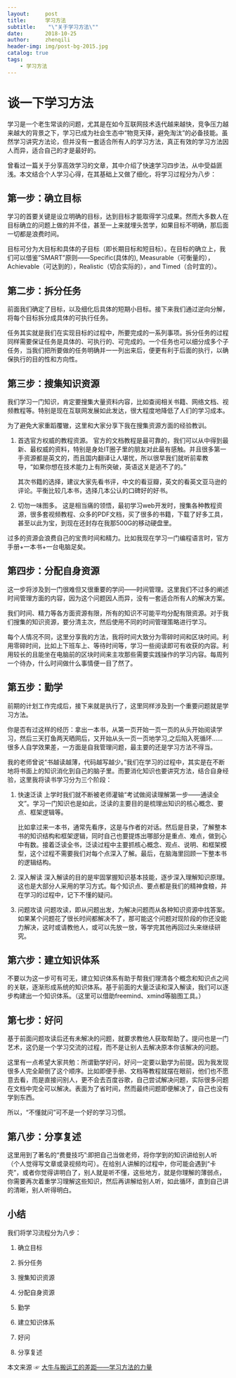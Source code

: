 ```yaml
---
layout:     post
title:      学习方法
subtitle:    "\"关于学习方法\""
date:       2018-10-25
author:     zhenqili
header-img: img/post-bg-2015.jpg
catalog: true
tags:
    - 学习方法
---
```

# 谈一下学习方法
学习是一个老生常谈的问题，尤其是在如今互联网技术迭代越来越快，竞争压力越来越大的背景之下，学习已成为社会生态中“物竞天择，避免淘汰”的必备技能。虽然学习讲究方法论，但并没有一套适合所有人的学习方法，真正有效的学习方法因人而异，适合自己的才是最好的。

曾看过一篇关于分享高效学习的文章，其中介绍了快速学习四步法，从中受益匪浅。本文结合个人学习心得，在其基础上又做了细化，将学习过程分为八步：

## 第一步：确立目标
学习的首要关键是设立明确的目标，达到目标才能取得学习成果。然而大多数人在目标确立的问题上做的并不佳，甚至一上来就埋头苦学，如果目标不明确，那后面一切都是浪费时间。

目标可分为大目标和具体的子目标（即长期目标和短目标）。在目标的确立上，我们可以借鉴”SMART”原则——Specific(具体的), Measurable（可衡量的），Achievable（可达到的），Realistic（切合实际的），and Timed（合时宜的）。

## 第二步：拆分任务
前面我们确定了目标，以及细化后具体的短期小目标。接下来我们通过逆向分解，将每个目标拆分成具体的可执行任务。

任务其实就是我们在实现目标的过程中，所要完成的一系列事项。拆分任务的过程同样需要保证任务是具体的、可执行的、可完成的。一个任务也可以细分成多个子任务，当我们把所要做的任务明确并一一列出来后，便更有利于后面的执行，以确保执行的目的性和方向性。

## 第三步：搜集知识资源
我们学习一门知识，肯定要搜集大量资料内容，比如查阅相关书籍、网络文档、视频教程等。特别是现在互联网发展如此发达，很大程度地降低了人们的学习成本。

为了避免大家重蹈覆辙，这里和大家分享下我在搜集资源方面的经验教训。

1. 首选官方权威的教程资源。
官方的文档教程是最可靠的，我们可以从中得到最新、最权威的资料，特别是身处IT圈子里的朋友对此最有感触。并且很多第一手资源都是英文的，而且国内翻译让人堪忧，所以很早我们就听前辈教导，“如果你想在技术能力上有所突破，英语这关是逃不了的。”

    其次书籍的选择，建议大家先看书评，中文的看豆瓣，英文的看英文亚马逊的评论。平衡比较几本书，选择几本公认的口碑好的好书。

2. 切勿一味图多。
这是相当痛的领悟，最初学习web开发时，搜集各种教程资源，很多套视频教程、众多的PDF文档，买了很多的书籍，下载了好多工具，甚至以此为宝，到现在还封存在我那500G的移动硬盘里。

过多的资源会浪费自己的宝贵时间和精力。比如我现在学习一门编程语言时，官方手册+一本书+一台电脑足矣。

## 第四步：分配自身资源
这一步将涉及到一门很难但又很重要的学问——时间管理。这里我们不过多的阐述时间管理方面的内容，因为这个问题因人而异，没有一套适合所有人的解决方案。

我们时间、精力等各方面资源有限，所有的知识不可能平均分配有限资源。对于我们搜集的知识资源，要分清主次，然后使用不同的时间管理策略进行学习。

每个人情况不同，这里分享我的方法，我将时间大致分为零碎时间和区块时间。利用零碎时间，比如上下班车上、等待时间等，学习一些阅读即可有收获的内容。利用较长的且能坐在电脑前的区块时间来主攻那些需要实践操作的学习内容。每周列一个待办，什么时间做什么事情便一目了然了。

## 第五步：勤学
前期的计划工作完成后，接下来就是执行了，这里同样涉及到一个重要问题就是学习方法。

你是否有过这样的经历：拿出一本书，从第一页开始一页一页的从头开始阅读学习，然后三天打鱼两天晒网后，又开始从头一页一页地学习,之后陷入死循环……很多人自学效果差，一方面是自我管理问题，最主要的还是学习方法不得当。

我的老师曾说“书越读越薄，代码越写越少。”我们在学习的过程中，其实是在不断地将书面上的知识消化到自己的脑子里。而要消化知识也要讲究方法，结合自身经验，这里我将读书学习分为三个阶段：

1. 快速泛读
上学时我们就不断被老师灌输“考试做阅读理解第一步——通读全文”。学习一门知识也是如此，泛读的主要目的是梳理出知识的核心概念、要点、框架逻辑等。

    比如拿过来一本书，通常先看序，这是与作者的对话。然后是目录，了解整本书的知识结构和框架逻辑，同时自己也要提炼出哪部分是重点、难点，做到心中有数。接着泛读全书，泛读过程中主要抓核心概念、观点、说明、和框架模型，这个过程不需要我们对每个点深入了解。最后，在脑海里回顾一下整本书的逻辑结构。

2. 深入解读
深入解读的目的是牢固掌握知识基本技能，逐步深入理解知识原理。这也是大部分人采用的学习方式。每个知识点、要点都是我们的精神食粮，并在学习的过程中，记下不懂的疑问。

3. 问题攻读
问题攻读，即从问题出发，为解决问题而从各种知识资源中找答案。如果某个问题花了很长时间都解决不了，那可能这个问题对现阶段的你还没能力解决，这时或请教他人，或可以先放一放，等学完其他再回过头来继续研究。

## 第六步：建立知识体系
不要以为这一步可有可无，建立知识体系有助于帮我们理清各个概念和知识点之间的关联，逐渐形成系统的知识体系。基于前面的大量泛读和深入解读，我们可以逐步构建出一个知识体系。（这里可以借助freemind、xmind等脑图工具。）

## 第七步：好问
基于前面问题攻读后还有未解决的问题，就要求教他人获取帮助了。提问也是一门艺术，这仍是一个学习交流的过程，而不是让别人去解决原本你该解决的问题。

这里有一点希望大家共勉：所谓勤学好问，好问一定要以勤学为前提。因为我发现很多人完全颠倒了这个顺序。比如即便手册、文档等教程就摆在眼前，他们也不愿意去看，而是直接问别人，更不会去百度谷歌，自己尝试解决问题，实际很多问题在文档中完全可以解决。表面为了省时间，然而最终问题即便解决了，自己也没有学到东西。

所以，“不懂就问”可不是一个好的学习习惯。

## 第八步：分享复述 
这里用到了著名的“费曼技巧”:即把自己当做老师，将你学到的知识讲给别人听（个人觉得写文章或录视频均可）。在给别人讲解的过程中，你可能会遇到“卡壳”，或者你觉得讲明白了，别人就是听不懂，这些地方，就是你理解的薄弱点，你需要再次着重学习理解这些知识，然后再讲解给别人听，如此循环，直到自己讲的清晰，别人听得明白。

## 小结
我们将学习流程分为八步：

1. 确立目标

2. 拆分任务

3. 搜集知识资源

4. 分配自身资源

5. 勤学

6. 建立知识体系

7. 好问

8. 分享复述

本文来源 ☞ [大牛与搬运工的差距——学习方法的力量](http://www.xuecaijie.com/it/186.html)